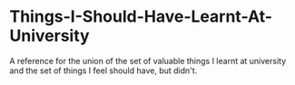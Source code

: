 # Things-I-Should-Have-Learnt-At-University
A reference for the union of the set of valuable things I learnt at university and the set of things I feel should have, but didn't.
